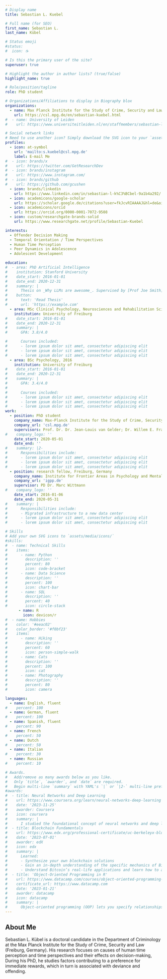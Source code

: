 ```yaml
---
# Display name
title: Sebastian L. Kuebel

# Full name (for SEO)
first_name: Sebastian L.
last_name: Kübel

# Status emoji
#status:
#  icon: ☕️

# Is this the primary user of the site?
superuser: true

# Highlight the author in author lists? (true/false)
highlight_name: true

# Role/position/tagline
role: PhD student

# Organizations/Affiliations to display in Biography blox
organizations:
  - name: Max Planck Institute for the Study of Crime, Security and Law
    url: https://csl.mpg.de/en/sebastian-kuebel.html
#  - name: University of Leiden
#    url: https://www.universiteitleiden.nl/en/staffmembers/sebastian-lukas-kubel#tab-1

# Social network links
# Need to use another icon? Simply download the SVG icon to your `assets/media/icons/` folder.
profiles:
  - icon: at-symbol
    url: 'mailto:s.kuebel@csl.mpg.de'
    label: E-mail Me
#  - icon: brands/x
#    url: https://twitter.com/GetResearchDev
#  - icon: brands/instagram
#    url: https://www.instagram.com/
#  - icon: brands/github
#    url: https://github.com/gcushen
  - icon: brands/linkedin
    url: https://www.linkedin.com/in/sebastian-l-k%C3%BCbel-9a1b4a292/
  - icon: academicons/google-scholar
    url: https://scholar.google.de/citations?user=fkJcvRIAAAAJ&hl=de&oi=ao
  - icon: academicons/orcid
    url: https://orcid.org/0000-0001-7072-9508
  - icon: custom/researchgate-brands-solid
    url: https://www.researchgate.net/profile/Sebastian-Kuebel

interests:
  - Offender Decision Making
  - Temporal Orientation / Time Perspectives
  - Human Time Perception
  - Peer Dynamics in Adolescence
  - Adolescent Development

education:
#  - area: PhD Artificial Intelligence
#    institution: Stanford University
#    date_start: 2016-01-01
#    date_end: 2020-12-31
#    summary: |
#      Thesis on _Why LLMs are awesome_. Supervised by [Prof Joe Smith](https://example.com). Presented papers at 5 IEEE conferences with the contributions being published in 2 Springer journals.
#    button:
#      text: 'Read Thesis'
#      url: 'https://example.com'
  - area: MSc Clinical Psychology, Neurosciences and Rehabilitation Sciences, 2019
    institution: University of Freiburg
#    date_start: 2016-01-01
#    date_end: 2020-12-31
#    summary: |
#      GPA: 3.8/4.0

#      Courses included:
#      - lorem ipsum dolor sit amet, consectetur adipiscing elit
#      - lorem ipsum dolor sit amet, consectetur adipiscing elit
#      - lorem ipsum dolor sit amet, consectetur adipiscing elit
  - area: BSc Psychology, 2016
    institution: University of Freiburg
#    date_start: 2016-01-01
#    date_end: 2020-12-31
#    summary: |
#      GPA: 3.4/4.0
#      
#      Courses included:
#      - lorem ipsum dolor sit amet, consectetur adipiscing elit
#      - lorem ipsum dolor sit amet, consectetur adipiscing elit
#      - lorem ipsum dolor sit amet, consectetur adipiscing elit
work:
  - position: PhD student
    company_name: Max-Planck Institute for the Study of Crime, Security, and Law (MPI-CSL)
    company_url: 'csl.mpg.de'
    supervisors: Prof. Dr. Dr. Jean-Louis van Gelder; Dr. Willem E. Frankenhuis; Dr. Jessica Deitzer
#    company_logo: ''
    date_start: 2020-05-01
    date_end: ''
#    summary: |2-
#      Responsibilities include:
#      - lorem ipsum dolor sit amet, consectetur adipiscing elit
#      - lorem ipsum dolor sit amet, consectetur adipiscing elit
#      - lorem ipsum dolor sit amet, consectetur adipiscing elit
  - position: research fellow, Freiburg, Germany
    company_name: Institute for Frontier Areas in Psychology and Mental Health (IGPP)
    company_url: 'igpp.de'
    supervisor: PD Dr. Marc Wittmann
#    company_logo: ''
    date_start: 2016-01-06
    date_end: 2020-05-31
#    summary: |
#      Responsibilities include:
#      - Migrated infrastructure to a new data center
#      - lorem ipsum dolor sit amet, consectetur adipiscing elit
#      - lorem ipsum dolor sit amet, consectetur adipiscing elit

# Skills
# Add your own SVG icons to `assets/media/icons/`
#skills:
#  - name: Technical Skills
#    items:
#      - name: Python
#        description: ''
#        percent: 80
#        icon: code-bracket
#      - name: Data Science
#        description: ''
#        percent: 100
#        icon: chart-bar
#      - name: SQL
#        description: ''
#        percent: 40
#        icon: circle-stack
      - name: R
        icon: devicon/r
#  - name: Hobbies
#    color: '#eeac02'
#    color_border: '#f0bf23'
#    items:
#      - name: Hiking
#        description: ''
#        percent: 60
#        icon: person-simple-walk
#      - name: Cats
#        description: ''
#        percent: 100
#        icon: cat
#      - name: Photography
#        description: ''
#        percent: 80
#        icon: camera

languages:
  - name: English, fluent
#    percent: 100
  - name: German, fluent
#    percent: 100
  - name: Spanish, fluent
#    percent: 90
  - name: French
#    percent: 50
  - name: Dutch
#    percent: 50
  - name: Italian
#    percent: 30
  - name: Russian
#    percent: 10

# Awards.
#   Add/remove as many awards below as you like.
#   Only `title`, `awarder`, and `date` are required.
#   Begin multi-line `summary` with YAML's `|` or `|2-` multi-line prefix and indent 2 spaces below.
#awards:
#  - title: Neural Networks and Deep Learning
#    url: https://www.coursera.org/learn/neural-networks-deep-learning
#    date: '2023-11-25'
#    awarder: Coursera
#    icon: coursera
#    summary: |
#      I studied the foundational concept of neural networks and deep learning. By the end, I was familiar with the significant technological trends driving the rise of deep learning; build, train, and apply fully connected deep neural networks; implement efficient (vectorized) neural networks; identify key parameters in a neural network’s architecture; and apply deep learning to your own applications.
#  - title: Blockchain Fundamentals
#    url: https://www.edx.org/professional-certificate/uc-berkeleyx-blockchain-fundamentals
#    date: '2023-07-01'
#    awarder: edX
#    icon: edx
#    summary: |
#      Learned:
#      - Synthesize your own blockchain solutions
#      - Gain an in-depth understanding of the specific mechanics of Bitcoin
#      - Understand Bitcoin’s real-life applications and learn how to attack and destroy Bitcoin, Ethereum, smart contracts and Dapps, and alternatives to Bitcoin’s Proof-of-Work consensus algorithm
#  - title: 'Object-Oriented Programming in R'
#    url: https://www.datacamp.com/courses/object-oriented-programming-with-s3-and-r6-in-r
#    certificate_url: https://www.datacamp.com
#    date: '2023-01-21'
#    awarder: datacamp
#    icon: datacamp
#    summary: |
#      Object-oriented programming (OOP) lets you specify relationships between functions and the objects that they can act on, helping you manage complexity in your code. This is an intermediate level course, providing an introduction to OOP, using the S3 and R6 systems. S3 is a great day-to-day R programming tool that simplifies some of the functions that you write. R6 is especially useful for industry-specific analyses, working with web APIs, and building GUIs.
---
```


## About Me
Sebastian L. Kübel is a doctoral candidate in the Department of Criminology at the Max Planck Institute for the Study of Crime, Security and Law (Freiburg, Germany). His research focuses on causes of human time perception and time perspectives and their effects on decision-making, During his PhD, he studies factors contributing to a preference for immediate rewards, which in turn is associated with deviance and offending.
